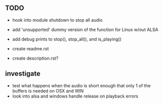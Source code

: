 ## TODO

* hook into module shutdown to stop all audio
* add 'unsupported' dummy version of the function for Linux w/out ALSA
* add debug prints to stop(), stop_all(), and is_playing()

* create readme.rst
* create description.rst?

## investigate

* test what happens when the audio is short enough that only 1 of the buffers is needed on OSX and WIN
* look into alsa and windows handle release on playback errors